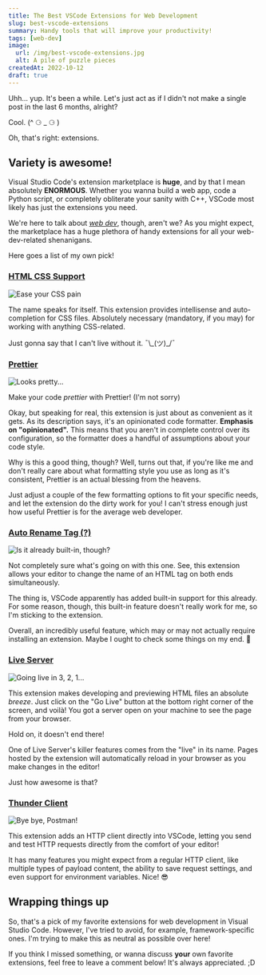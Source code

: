 ```yaml
---
title: The Best VSCode Extensions for Web Development
slug: best-vscode-extensions
summary: Handy tools that will improve your productivity!
tags: [web-dev]
image:
  url: /img/best-vscode-extensions.jpg
  alt: A pile of puzzle pieces
createdAt: 2022-10-12
draft: true
---
```


Uhh... yup. It's been a while. Let's just act as if I didn't not make a single post in the last 6 months, alright?

Cool. (^ ⚆ \_ ⚆ )

Oh, that's right: extensions.

## Variety is awesome!

Visual Studio Code's extension marketplace is **huge**, and by that I mean absolutely **ENORMOUS**. Whether you wanna build a web app, code a Python script, or completely obliterate your sanity with C++, VSCode most likely has just the extensions you need.

We're here to talk about [_web dev_](/posts/web-dev), though, aren't we? As you might expect, the marketplace has a huge plethora of handy extensions for all your web-dev-related shenanigans.

Here goes a list of my own pick!

### [HTML CSS Support](https://marketplace.visualstudio.com/items?itemName=ecmel.vscode-html-css)

![Ease your CSS pain](/img/css.png)

The name speaks for itself. This extension provides intellisense and auto-completion for CSS files. Absolutely necessary (mandatory, if you may) for working with anything CSS-related.

Just gonna say that I can't live without it. ¯\\\_(ツ)\_/¯

### [Prettier](https://marketplace.visualstudio.com/items?itemName=esbenp.prettier-vscode)

![Looks pretty...](/img/prettier.png)

Make your code _prettier_ with Prettier! (I'm not sorry)

Okay, but speaking for real, this extension is just about as convenient as it gets. As its description says, it's an opinionated code formatter. **Emphasis on "opinionated".** This means that you aren't in complete control over its configuration, so the formatter does a handful of assumptions about your code style.

Why is this a good thing, though? Well, turns out that, if you're like me and don't really care about what formatting style you use as long as it's consistent, Prettier is an actual blessing from the heavens.

Just adjust a couple of the few formatting options to fit your specific needs, and let the extension do the dirty work for you! I can't stress enough just how useful Prettier is for the average web developer.

### [Auto Rename Tag (?)](https://marketplace.visualstudio.com/items?itemName=formulahendry.auto-rename-tag)

![Is it already built-in, though?](/img/auto-rename-tag.jpg)

Not completely sure what's going on with this one. See, this extension allows your editor to change the name of an HTML tag on both ends simultaneously.

The thing is, VSCode apparently has added built-in support for this already. For some reason, though, this built-in feature doesn't really work for me, so I'm sticking to the extension.

Overall, an incredibly useful feature, which may or may not actually require installing an extension. Maybe I ought to check some things on my end. 🤔

### [Live Server](https://marketplace.visualstudio.com/items?itemName=ritwickdey.LiveServer)

![Going live in 3, 2, 1...](/img/live-server.jpg)

This extension makes developing and previewing HTML files an absolute _breeze_. Just click on the "Go Live" button at the bottom right corner of the screen, and voilà! You got a server open on your machine to see the page from your browser.

Hold on, it doesn't end there!

One of Live Server's killer features comes from the "live" in its name. Pages hosted by the extension will automatically reload in your browser as you make changes in the editor!

Just how awesome is that?

### [Thunder Client](https://marketplace.visualstudio.com/items?itemName=rangav.vscode-thunder-client)

![Bye bye, Postman!](/img/thunder-client.png)

This extension adds an HTTP client directly into VSCode, letting you send and test HTTP requests directly from the comfort of your editor!

It has many features you might expect from a regular HTTP client, like multiple types of payload content, the ability to save request settings, and even support for environment variables. Nice! 😎

## Wrapping things up

So, that's a pick of my favorite extensions for web development in Visual Studio Code. However, I've tried to avoid, for example, framework-specific ones. I'm trying to make this as neutral as possible over here!

If you think I missed something, or wanna discuss **your** own favorite extensions, feel free to leave a comment below! It's always appreciated. ;D
